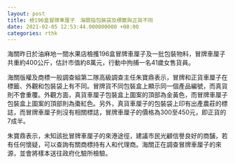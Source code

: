 ```yaml
---
layout: post
title: 檢196盒冒牌車厘子　海關指包裝袋及標籤與正貨不同
date: 2021-02-05 12:53:44.000000000 +08:00
categories: rthk
---
```


海關昨日於油麻地一間水果店檢擭196盒冒牌車厘子及一批包裝物料，冒牌車厘子共重約400公斤，估計市值約8萬元，行動中拘捕一名41歲女售貨員。

海關版權及商標一般調查組第二隊高級調查主任朱寶鼎表示，冒牌和正貨車厘子在標籤、外觀和包裝袋上有不同。冒牌貨不同包裝盒上顯示同一個產品編號，而真貨則不會重覆。外觀方面，真貨車厘子包裝盒上圖案的頂部為金黃色，而冒牌車厘子包裝盒上圖案的頂部則為棗紅色。另外，真貨車厘子的包裝袋上印有出產農莊的標誌，而冒牌車厘子則沒有相關標誌，冒牌車厘子的價格為300至450元，即正貨的7成半。

朱寶鼎表示，未知該批冒牌車厘子的來港途徑，建議市民光顧信譽良好的商舗，若有任何懷疑，可以查詢有關商標持有人和代理商。海關正在調查冒牌車厘子的來源，並會將樣本送往政府化驗所檢驗。
